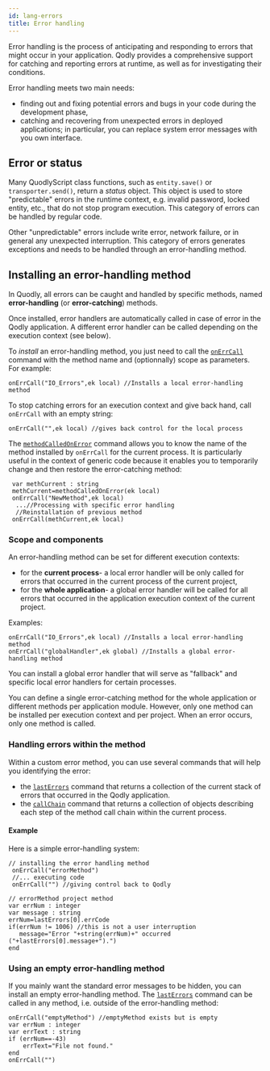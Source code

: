 ```yaml
---
id: lang-errors
title: Error handling
---
```


Error handling is the process of anticipating and responding to errors that might occur in your application. Qodly provides a comprehensive support for catching and reporting errors at runtime, as well as for investigating their conditions. 

Error handling meets two main needs:

- finding out and fixing potential errors and bugs in your code during the development phase,
- catching and recovering from unexpected errors in deployed applications; in particular, you can replace system error messages with you own interface. 


## Error or status

Many QuodlyScript class functions, such as `entity.save()` or `transporter.send()`, return a *status* object. This object is used to store "predictable" errors in the runtime context, e.g. invalid password, locked entity, etc., that do not stop program execution. This category of errors can be handled by regular code.

Other "unpredictable" errors include write error, network failure, or in general any unexpected interruption. This category of errors generates exceptions and needs to be handled through an error-handling method.  


## Installing an error-handling method

In Quodly, all errors can be caught and handled by specific methods, named **error-handling** (or **error-catching**) methods. 

Once installed, error handlers are automatically called in case of error in the Qodly application. A different error handler can be called depending on the execution context (see below).  

To *install* an error-handling method, you just need to call the [`onErrCall`](../interruptions.md#onerrcall) command with the method name and (optionnally) scope as parameters. For example:

```qs
onErrCall("IO_Errors",ek local) //Installs a local error-handling method
```

To stop catching errors for an execution context and give back hand, call `onErrCall` with an empty string:

```qs
onErrCall("",ek local) //gives back control for the local process
```

The  [`methodCalledOnError`](../interruptions.md#methodcalledonerror) command allows you to know the name of the method installed by `onErrCall` for the current process. It is particularly useful in the context of generic code because it enables you to temporarily change and then restore the error-catching method:

```qs
 var methCurrent : string
 methCurrent=methodCalledOnError(ek local)
 onErrCall("NewMethod",ek local)
  ...//Processing with specific error handling
  //Reinstallation of previous method
 onErrCall(methCurrent,ek local)

```

### Scope and components

An error-handling method can be set for different execution contexts:

- for the **current process**- a local error handler will be only called for errors that occurred in the current process of the current project,
- for the **whole application**- a global error handler will be called for all errors that occurred in the application execution context of the current project.

Examples:

```qs
onErrCall("IO_Errors",ek local) //Installs a local error-handling method
onErrCall("globalHandler",ek global) //Installs a global error-handling method
```

You can install a global error handler that will serve as "fallback" and specific local error handlers for certain processes. 

You can define a single error-catching method for the whole application or different methods per application module. However, only one method can be installed per execution context and per project. When an error occurs, only one method is called.


### Handling errors within the method

Within a custom error method, you can use several commands that will help you identifying the error:
  
- the [`lastErrors`](../interruptions.md#lasterrors) command that returns a collection of the current stack of errors that occurred in the Qodly application. 
- the [`callChain`](../language.md#callchain) command that returns a collection of objects describing each step of the method call chain within the current process. 


#### Example

Here is a simple error-handling system:

```qs
// installing the error handling method
 onErrCall("errorMethod")
 //... executing code
 onErrCall("") //giving control back to Qodly
```

```qs
// errorMethod project method  
var errNum : integer
var message : string
errNum=lastErrors[0].errCode
if(errNum != 1006) //this is not a user interruption
   message="Error "+string(errNum)+" occurred ("+lastErrors[0].message+").")
end
```

### Using an empty error-handling method

If you mainly want the standard error messages to be hidden, you can install an empty error-handling method. The [`lastErrors`](../interruptions.md#lasterrors) command can be called in any method, i.e. outside of the error-handling method:

```qs
onErrCall("emptyMethod") //emptyMethod exists but is empty
var errNum : integer
var errText : string
if (errNum==-43)
	errText="File not found."
end
onErrCall("")
```


